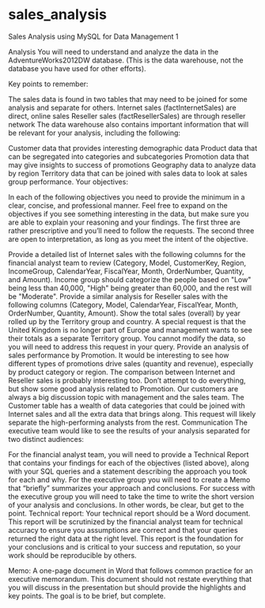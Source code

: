 # sales_analysis
Sales Analysis using MySQL for Data Management 1

Analysis
You will need to understand and analyze the data in the AdventureWorks2012DW database. (This is the data warehouse, not the database you have used for other efforts).

Key points to remember:

The sales data is found in two tables that may need to be joined for some analysis and separate for others.
Internet sales (factInternetSales) are direct, online sales
Reseller sales (factResellerSales) are through reseller network
The data warehouse also contains important information that will be relevant for your analysis, including the following:

Customer data that provides interesting demographic data
Product data that can be segregated into categories and subcategories
Promotion data that may give insights to success of promotions
Geography data to analyze data by region
Territory data that can be joined with sales data to look at sales group performance.
Your objectives:

In each of the following objectives you need to provide the minimum in a clear, concise, and professional manner. Feel free to expand on the objectives if you see something interesting in the data, but make sure you are able to explain your reasoning and your findings. The first three are rather prescriptive and you’ll need to follow the requests. The second three are open to interpretation, as long as you meet the intent of the objective.

Provide a detailed list of Internet sales with the following columns for the financial analyst team to review (Category, Model, CustomerKey, Region, IncomeGroup, CalendarYear, FiscalYear, Month, OrderNumber, Quantity, and Amount). Income group should categorize the people based on "Low" being less than 40,000, "High" being greater than 60,000, and the rest will be "Moderate".
Provide a similar analysis for Reseller sales with the following columns (Category, Model, CalendarYear, FiscalYear, Month, OrderNumber, Quantity, Amount).
Show the total sales (overall) by year rolled up by the Territory group and country. A special request is that the United Kingdom is no longer part of Europe and management wants to see their totals as a separate Territory group. You cannot modify the data, so you will need to address this request in your query.
Provide an analysis of sales performance by Promotion. It would be interesting to see how different types of promotions drive sales (quantity and revenue), especially by product category or region. The comparison between Internet and Reseller sales is probably interesting too. Don’t attempt to do everything, but show some good analysis related to Promotion.
Our customers are always a big discussion topic with management and the sales team. The Customer table has a wealth of data categories that could be joined with Internet sales and all the extra data that brings along. This request will likely separate the high-performing analysts from the rest.
Communication
The executive team would like to see the results of your analysis separated for two distinct audiences:

For the financial analyst team, you will need to provide a Technical Report that contains your findings for each of the objectives (listed above), along with your SQL queries and a statement describing the approach you took for each and why.
For the executive group you will need to create a Memo that “briefly” summarizes your approach and conclusions. For success with the executive group you will need to take the time to write the short version of your analysis and conclusions. In other words, be clear, but get to the point.
Technical report: Your technical report should be a Word document. This report will be scrutinized by the financial analyst team for technical accuracy to ensure you assumptions are correct and that your queries returned the right data at the right level. This report is the foundation for your conclusions and is critical to your success and reputation, so your work should be reproducible by others.

Memo: A one-page document in Word that follows common practice for an executive memorandum. This document should not restate everything that you will discuss in the presentation but should provide the highlights and key points. The goal is to be brief, but complete.
